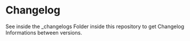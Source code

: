 # Changelog

See inside the _changelogs Folder inside this repository to get Changelog Informations between versions.
